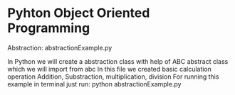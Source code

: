 # Pyhton Object Oriented Programming

Abstraction: abstractionExample.py

In Python we will create a abstraction class with help of ABC abstract class which we will import from abc
In this file we created basic calculation operation Addition, Substraction, multiplication, division
For running this example in terminal just run: 
python abstractionExample.py